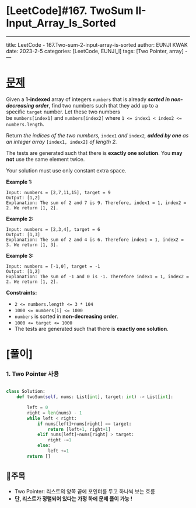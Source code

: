 # [LeetCode]#167. TwoSum II-Input_Array_Is_Sorted

---
title: LeetCode - 167.Two-sum-2-input-array-is-sorted
author: EUNJI KWAK
date: 2023-2-5
categories: [LeetCode, EUNJI_l]
tags: [Two Pointer, array]
-—

# [문제]([https://leetcode.com/problems/two-sum-ii-input-array-is-sorted/description/](https://leetcode.com/problems/two-sum-ii-input-array-is-sorted/description/))

Given a **1-indexed** array of integers `numbers` that is already ***sorted in non-decreasing order***, find two numbers such that they add up to a specific `target` number. Let these two numbers be `numbers[index1]` and `numbers[index2]` where `1 <= index1 < index2 <= numbers.length`.

Return *the indices of the two numbers,* `index1` *and* `index2`*, **added by one** as an integer array* `[index1, index2]` *of length 2.*

The tests are generated such that there is **exactly one solution**. You **may not** use the same element twice.

Your solution must use only constant extra space.

**Example 1:**

```
Input: numbers = [2,7,11,15], target = 9
Output: [1,2]
Explanation: The sum of 2 and 7 is 9. Therefore, index1 = 1, index2 = 2. We return [1, 2].

```

**Example 2:**

```
Input: numbers = [2,3,4], target = 6
Output: [1,3]
Explanation: The sum of 2 and 4 is 6. Therefore index1 = 1, index2 = 3. We return [1, 3].

```

**Example 3:**

```
Input: numbers = [-1,0], target = -1
Output: [1,2]
Explanation: The sum of -1 and 0 is -1. Therefore index1 = 1, index2 = 2. We return [1, 2].

```

**Constraints:**

- `2 <= numbers.length <= 3 * 104`
- `1000 <= numbers[i] <= 1000`
- `numbers` is sorted in **non-decreasing order**.
- `1000 <= target <= 1000`
- The tests are generated such that there is **exactly one solution**.

# [풀이]

### 1. Two Pointer 사용

```python

class Solution:
    def twoSum(self, nums: List[int], target: int) -> List[int]:       

        left = 0
        right = len(nums) - 1
        while left < right:
            if nums[left]+nums[right] == target:
                return [left+1, right+1]  
            elif nums[left]+nums[right] > target:
                right -=1
            else:
                left +=1
        return []
```

## 📌주목

- Two Pointer: 리스트의 양쪽 끝에 포인터를 두고 하나씩 보는 흐름
- **단, 리스트가 정렬되어 있다는 가정 하에 문제 풀이 가능 !**